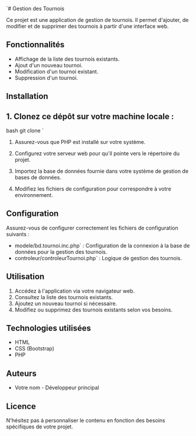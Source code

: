 `# Gestion des Tournois

Ce projet est une application de gestion de tournois. Il permet d'ajouter, de modifier et de supprimer des tournois à partir d'une interface web.

## Fonctionnalités

- Affichage de la liste des tournois existants.
- Ajout d'un nouveau tournoi.
- Modification d'un tournoi existant.
- Suppression d'un tournoi.

## Installation

## 1. Clonez ce dépôt sur votre machine locale :

bash
git clone <lien-du-repo> `

1.  Assurez-vous que PHP est installé sur votre système.

2.  Configurez votre serveur web pour qu'il pointe vers le répertoire du projet.

3.  Importez la base de données fournie dans votre système de gestion de bases de données.

4.  Modifiez les fichiers de configuration pour correspondre à votre environnement.

Configuration
-------------

Assurez-vous de configurer correctement les fichiers de configuration suivants :

-   modele/bd.tournoi.inc.php` : Configuration de la connexion à la base de données pour la gestion des tournois.
-   controleur/controleurTournoi.php` : Logique de gestion des tournois.

Utilisation
-----------

1.  Accédez à l'application via votre navigateur web.
2.  Consultez la liste des tournois existants.
3.  Ajoutez un nouveau tournoi si nécessaire.
4.  Modifiez ou supprimez des tournois existants selon vos besoins.

Technologies utilisées
----------------------

-   HTML
-   CSS (Bootstrap)
-   PHP

Auteurs
-------

-   Votre nom - Développeur principal

Licence
-------



 N'hésitez pas à personnaliser le contenu en fonction des besoins spécifiques de votre projet.
